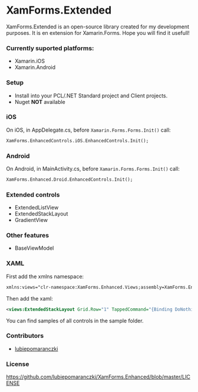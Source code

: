# XamForms.Extended

XamForms.Extended is an open-source library created for my development purposes. It is en extension for Xamarin.Forms. Hope you will find it usefull!

### Currently suported platforms:
- Xamarin.iOS
- Xamarin.Android

### Setup
- Install into your PCL/.NET Standard project and Client projects.
- Nuget **NOT** available

### iOS
On iOS, in AppDelegate.cs, before ``Xamarin.Forms.Forms.Init()`` call:
```xml
XamForms.EnhancedControls.iOS.EnhancedControls.Init();
```
### Android
On Android, in MainActivity.cs, before ``Xamarin.Forms.Forms.Init()`` call:
```xml
XamForms.Enhanced.Droid.EnhancedControls.Init();
```

### Extended controls
- ExtendedListView
- ExtendedStackLayout
- GradientView
  
### Other features
- BaseViewModel

### XAML

First add the xmlns namespace:
```xml
xmlns:views="clr-namespace:XamForms.Enhanced.Views;assembly=XamForms.Enhanced"
```

Then add the xaml:

```xml
<views:ExtendedStackLayout Grid.Row="1" TappedCommand="{Binding DoNothingCmd}" BackgroundColor="#Fuchsia">
```

You can find samples of all controls in the sample folder.

### Contributors
* [lubiepomaranczki](https://github.com/lubiepomaranczki)

### License
https://github.com/lubiepomaranczki/XamForms.Enhanced/blob/master/LICENSE
